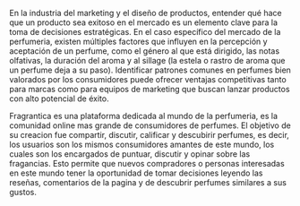 En la industria del marketing y el diseño de productos, entender qué hace que un producto sea exitoso en el mercado es un elemento clave para la toma de decisiones estratégicas. 
En el caso específico del mercado de la perfumeria, existen múltiples factores que influyen en la percepción y aceptación de un perfume, 
como el género al que está dirigido, las notas olfativas, la duración del aroma y al sillage (la estela o rastro de aroma que un perfume deja a su paso). 
Identificar patrones comunes en perfumes bien valorados por los consumidores puede ofrecer ventajas competitivas tanto para marcas 
como para equipos de marketing que buscan lanzar productos con alto potencial de éxito.

Fragrantica es una plataforma dedicada al mundo de la perfumeria, es la comunidad online mas grande de consumidores de perfumes. El objetivo de su creacion fue compartir, discutir, calificar y descubirir perfumes, es decir, los usuarios son los mismos consumidores amantes de este mundo, los cuales son los encargados de puntuar, discutir y opinar sobre las fragancias. 
Esto permite que nuevos compradores o personas interesadas en este mundo tener la oportunidad de tomar decisiones leyendo las reseñas, comentarios de la pagina y de descubrir perfumes similares a sus gustos.